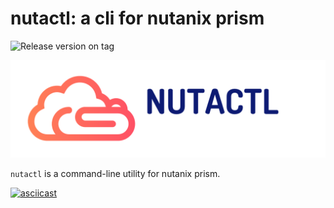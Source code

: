 # nutactl: a cli for nutanix prism

![Release version on tag](https://github.com/simonfuhrer/nutactl/workflows/Release%20version%20on%20tag/badge.svg)

![image info](./doc/logo.png)

`nutactl` is a command-line utility for nutanix prism.


[![asciicast](https://asciinema.org/a/341497.png)](https://asciinema.org/a/341497)
